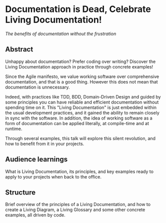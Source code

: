 # Documentation is Dead, Celebrate Living Documentation!


*The benefits of documentation without the frustration*

## Abstract
Unhappy about documentation? Prefer coding over writing? Discover the
Living Documentation approach in practice through concrete examples!

Since the Agile manifesto, we value working software over
comprehensive documentation, and that is a good thing. However this
does not mean that documentation is unnecessary.

Indeed, with practices like TDD, BDD, Domain-Driven Design and guided
by some principles you can have reliable and efficient documentation
without spending time on it. This "Living Documentation" is just
embedded within the usual development practices, and it gained the
ability to remain closely in sync with the software. In addition, the
idea of working software as a form of documentation can be applied
literally, at compile-time and at runtime.

Through several examples, this talk will explore this silent
revolution, and how to benefit from it in your projects.


## Audience learnings
What is Living Documentation, its principles, and key examples ready
to apply to your projects when back to the office.

## Structure
Brief overview of the principles of a Living Documentation, and how to
create a Living Diagram, a Living Glossary and some other concrete
examples, all driven by code.

